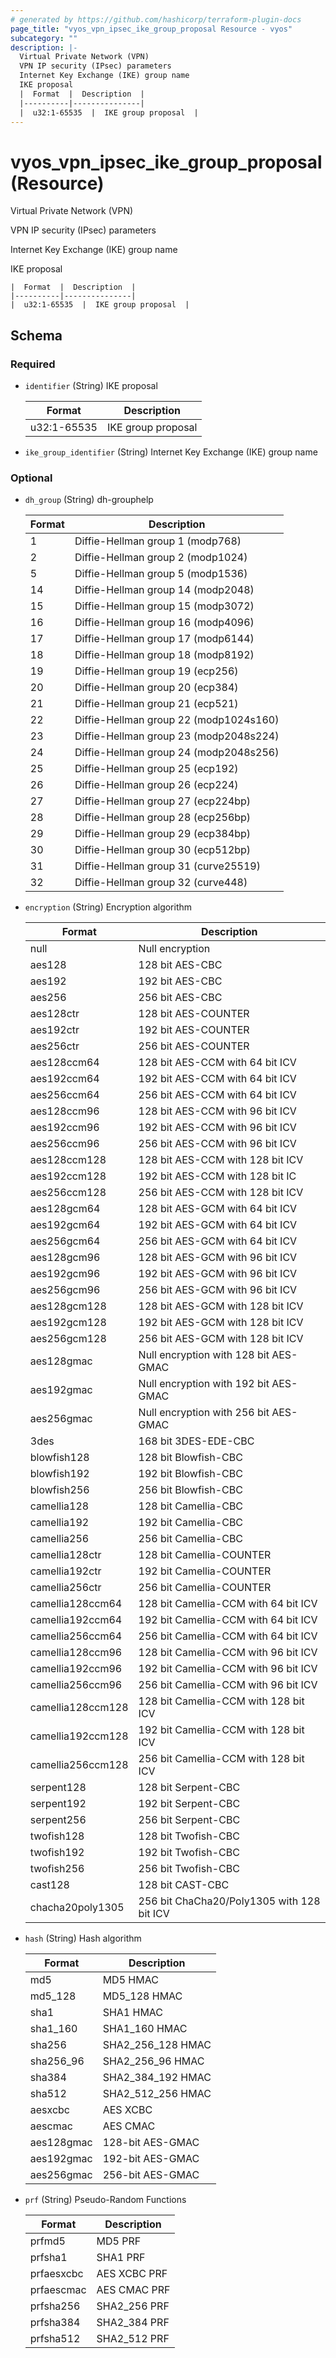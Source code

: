 ```yaml
---
# generated by https://github.com/hashicorp/terraform-plugin-docs
page_title: "vyos_vpn_ipsec_ike_group_proposal Resource - vyos"
subcategory: ""
description: |-
  Virtual Private Network (VPN)
  VPN IP security (IPsec) parameters
  Internet Key Exchange (IKE) group name
  IKE proposal
  |  Format  |  Description  |
  |----------|---------------|
  |  u32:1-65535  |  IKE group proposal  |
---
```


# vyos_vpn_ipsec_ike_group_proposal (Resource)

Virtual Private Network (VPN)

VPN IP security (IPsec) parameters

Internet Key Exchange (IKE) group name

IKE proposal

    |  Format  |  Description  |
    |----------|---------------|
    |  u32:1-65535  |  IKE group proposal  |



<!-- schema generated by tfplugindocs -->
## Schema

### Required

- `identifier` (String) IKE proposal

    |  Format  |  Description  |
    |----------|---------------|
    |  u32:1-65535  |  IKE group proposal  |
- `ike_group_identifier` (String) Internet Key Exchange (IKE) group name

### Optional

- `dh_group` (String) dh-grouphelp

    |  Format  |  Description  |
    |----------|---------------|
    |  1  |  Diffie-Hellman group 1 (modp768)  |
    |  2  |  Diffie-Hellman group 2 (modp1024)  |
    |  5  |  Diffie-Hellman group 5 (modp1536)  |
    |  14  |  Diffie-Hellman group 14 (modp2048)  |
    |  15  |  Diffie-Hellman group 15 (modp3072)  |
    |  16  |  Diffie-Hellman group 16 (modp4096)  |
    |  17  |  Diffie-Hellman group 17 (modp6144)  |
    |  18  |  Diffie-Hellman group 18 (modp8192)  |
    |  19  |  Diffie-Hellman group 19 (ecp256)  |
    |  20  |  Diffie-Hellman group 20 (ecp384)  |
    |  21  |  Diffie-Hellman group 21 (ecp521)  |
    |  22  |  Diffie-Hellman group 22 (modp1024s160)  |
    |  23  |  Diffie-Hellman group 23 (modp2048s224)  |
    |  24  |  Diffie-Hellman group 24 (modp2048s256)  |
    |  25  |  Diffie-Hellman group 25 (ecp192)  |
    |  26  |  Diffie-Hellman group 26 (ecp224)  |
    |  27  |  Diffie-Hellman group 27 (ecp224bp)  |
    |  28  |  Diffie-Hellman group 28 (ecp256bp)  |
    |  29  |  Diffie-Hellman group 29 (ecp384bp)  |
    |  30  |  Diffie-Hellman group 30 (ecp512bp)  |
    |  31  |  Diffie-Hellman group 31 (curve25519)  |
    |  32  |  Diffie-Hellman group 32 (curve448)  |
- `encryption` (String) Encryption algorithm

    |  Format  |  Description  |
    |----------|---------------|
    |  null  |  Null encryption  |
    |  aes128  |  128 bit AES-CBC  |
    |  aes192  |  192 bit AES-CBC  |
    |  aes256  |  256 bit AES-CBC  |
    |  aes128ctr  |  128 bit AES-COUNTER  |
    |  aes192ctr  |  192 bit AES-COUNTER  |
    |  aes256ctr  |  256 bit AES-COUNTER  |
    |  aes128ccm64  |  128 bit AES-CCM with 64 bit ICV  |
    |  aes192ccm64  |  192 bit AES-CCM with 64 bit ICV  |
    |  aes256ccm64  |  256 bit AES-CCM with 64 bit ICV  |
    |  aes128ccm96  |  128 bit AES-CCM with 96 bit ICV  |
    |  aes192ccm96  |  192 bit AES-CCM with 96 bit ICV  |
    |  aes256ccm96  |  256 bit AES-CCM with 96 bit ICV  |
    |  aes128ccm128  |  128 bit AES-CCM with 128 bit ICV  |
    |  aes192ccm128  |  192 bit AES-CCM with 128 bit IC  |
    |  aes256ccm128  |  256 bit AES-CCM with 128 bit ICV  |
    |  aes128gcm64  |  128 bit AES-GCM with 64 bit ICV  |
    |  aes192gcm64  |  192 bit AES-GCM with 64 bit ICV  |
    |  aes256gcm64  |  256 bit AES-GCM with 64 bit ICV  |
    |  aes128gcm96  |  128 bit AES-GCM with 96 bit ICV  |
    |  aes192gcm96  |  192 bit AES-GCM with 96 bit ICV  |
    |  aes256gcm96  |  256 bit AES-GCM with 96 bit ICV  |
    |  aes128gcm128  |  128 bit AES-GCM with 128 bit ICV  |
    |  aes192gcm128  |  192 bit AES-GCM with 128 bit ICV  |
    |  aes256gcm128  |  256 bit AES-GCM with 128 bit ICV  |
    |  aes128gmac  |  Null encryption with 128 bit AES-GMAC  |
    |  aes192gmac  |  Null encryption with 192 bit AES-GMAC  |
    |  aes256gmac  |  Null encryption with 256 bit AES-GMAC  |
    |  3des  |  168 bit 3DES-EDE-CBC  |
    |  blowfish128  |  128 bit Blowfish-CBC  |
    |  blowfish192  |  192 bit Blowfish-CBC  |
    |  blowfish256  |  256 bit Blowfish-CBC  |
    |  camellia128  |  128 bit Camellia-CBC  |
    |  camellia192  |  192 bit Camellia-CBC  |
    |  camellia256  |  256 bit Camellia-CBC  |
    |  camellia128ctr  |  128 bit Camellia-COUNTER  |
    |  camellia192ctr  |  192 bit Camellia-COUNTER  |
    |  camellia256ctr  |  256 bit Camellia-COUNTER  |
    |  camellia128ccm64  |  128 bit Camellia-CCM with 64 bit ICV  |
    |  camellia192ccm64  |  192 bit Camellia-CCM with 64 bit ICV  |
    |  camellia256ccm64  |  256 bit Camellia-CCM with 64 bit ICV  |
    |  camellia128ccm96  |  128 bit Camellia-CCM with 96 bit ICV  |
    |  camellia192ccm96  |  192 bit Camellia-CCM with 96 bit ICV  |
    |  camellia256ccm96  |  256 bit Camellia-CCM with 96 bit ICV  |
    |  camellia128ccm128  |  128 bit Camellia-CCM with 128 bit ICV  |
    |  camellia192ccm128  |  192 bit Camellia-CCM with 128 bit ICV  |
    |  camellia256ccm128  |  256 bit Camellia-CCM with 128 bit ICV  |
    |  serpent128  |  128 bit Serpent-CBC  |
    |  serpent192  |  192 bit Serpent-CBC  |
    |  serpent256  |  256 bit Serpent-CBC  |
    |  twofish128  |  128 bit Twofish-CBC  |
    |  twofish192  |  192 bit Twofish-CBC  |
    |  twofish256  |  256 bit Twofish-CBC  |
    |  cast128  |  128 bit CAST-CBC  |
    |  chacha20poly1305  |  256 bit ChaCha20/Poly1305 with 128 bit ICV  |
- `hash` (String) Hash algorithm

    |  Format  |  Description  |
    |----------|---------------|
    |  md5  |  MD5 HMAC  |
    |  md5_128  |  MD5_128 HMAC  |
    |  sha1  |  SHA1 HMAC  |
    |  sha1_160  |  SHA1_160 HMAC  |
    |  sha256  |  SHA2_256_128 HMAC  |
    |  sha256_96  |  SHA2_256_96 HMAC  |
    |  sha384  |  SHA2_384_192 HMAC  |
    |  sha512  |  SHA2_512_256 HMAC  |
    |  aesxcbc  |  AES XCBC  |
    |  aescmac  |  AES CMAC  |
    |  aes128gmac  |  128-bit AES-GMAC  |
    |  aes192gmac  |  192-bit AES-GMAC  |
    |  aes256gmac  |  256-bit AES-GMAC  |
- `prf` (String) Pseudo-Random Functions

    |  Format  |  Description  |
    |----------|---------------|
    |  prfmd5  |  MD5 PRF  |
    |  prfsha1  |  SHA1 PRF  |
    |  prfaesxcbc  |  AES XCBC PRF  |
    |  prfaescmac  |  AES CMAC PRF  |
    |  prfsha256  |  SHA2_256 PRF  |
    |  prfsha384  |  SHA2_384 PRF  |
    |  prfsha512  |  SHA2_512 PRF  |
